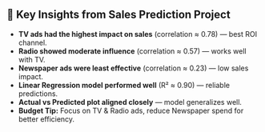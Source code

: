 ## 📌 Key Insights from Sales Prediction Project

- **TV ads had the highest impact on sales** (correlation ≈ 0.78) — best ROI channel.
- **Radio showed moderate influence** (correlation ≈ 0.57) — works well with TV.
- **Newspaper ads were least effective** (correlation ≈ 0.23) — low sales impact.
- **Linear Regression model performed well** (R² ≈ 0.90) — reliable predictions.
- **Actual vs Predicted plot aligned closely** — model generalizes well.
- **Budget Tip:** Focus on TV & Radio ads, reduce Newspaper spend for better efficiency.
